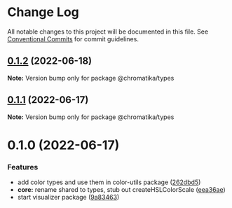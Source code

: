 # Change Log

All notable changes to this project will be documented in this file.
See [Conventional Commits](https://conventionalcommits.org) for commit guidelines.

## [0.1.2](https://github.com/tkofh/chromatika/compare/@chromatika/types@0.1.1...@chromatika/types@0.1.2) (2022-06-18)

**Note:** Version bump only for package @chromatika/types





## [0.1.1](https://github.com/tkofh/chromatika/compare/@chromatika/types@0.1.0...@chromatika/types@0.1.1) (2022-06-17)

**Note:** Version bump only for package @chromatika/types





# 0.1.0 (2022-06-17)


### Features

* add color types and use them in color-utils package ([262dbd5](https://github.com/tkofh/chromatika/commit/262dbd58280078d38f4d05b34690c2f645908ef9))
* **core:** rename shared to types, stub out createHSLColorScale ([eea36ae](https://github.com/tkofh/chromatika/commit/eea36aef9a75b95e31f77f6d0c3de39f48960764))
* start visualizer package ([9a83463](https://github.com/tkofh/chromatika/commit/9a83463f1ed3cdd22e351c08d458b37c7bfe50cf))

